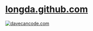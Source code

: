# [longda.github.com](http://davecancode.com)

[![davecancode.com](http://davecancode.com/images/site/davecancode.com.png)](http://davecancode.com)